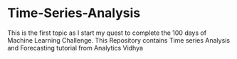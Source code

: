# Time-Series-Analysis
This is the first topic as I start my quest to complete the 100 days of Machine Learning Challenge. This Repository contains Time series Analysis and Forecasting tutorial from Analytics Vidhya
